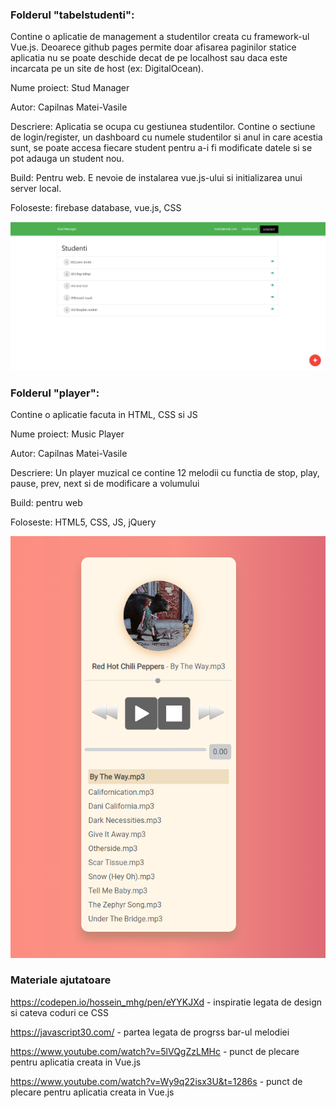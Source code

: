 ### Folderul "tabelstudenti":

Contine o aplicatie de management a studentilor creata cu framework-ul Vue.js. Deoarece github pages permite doar afisarea paginilor statice aplicatia nu se poate deschide decat de pe localhost sau daca este incarcata pe un site de host (ex:  DigitalOcean).

Nume proiect: Stud Manager

Autor: Capilnas Matei-Vasile

Descriere: Aplicatia se ocupa cu gestiunea studentilor. Contine o sectiune de login/register, un dashboard cu numele studentilor si anul in care acestia sunt, se poate accesa fiecare student pentru a-i fi modificate datele si se pot adauga un student nou.

Build: Pentru web. E nevoie de instalarea vue.js-ului si initializarea unui server local.

Foloseste: firebase database, vue.js, CSS

![](img-aplicatii/stud-manager.png)

### Folderul "player":

Contine o aplicatie facuta in HTML, CSS si JS

Nume proiect: Music Player

Autor: Capilnas Matei-Vasile

Descriere: Un player muzical ce contine 12 melodii cu functia de stop, play, pause, prev, next si de modificare a volumului

Build: pentru web

Foloseste: HTML5, CSS, JS, jQuery

![](img-aplicatii/player.PNG)



### Materiale ajutatoare

https://codepen.io/hossein_mhg/pen/eYYKJXd - inspiratie legata de design si cateva coduri ce CSS

https://javascript30.com/ - partea legata de progrss bar-ul melodiei 

https://www.youtube.com/watch?v=5lVQgZzLMHc - punct de plecare pentru aplicatia creata in Vue.js

https://www.youtube.com/watch?v=Wy9q22isx3U&t=1286s - punct de plecare pentru aplicatia creata in Vue.js
